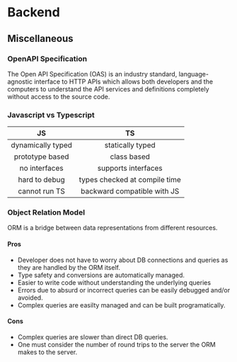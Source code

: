 # Backend


## Miscellaneous


### OpenAPI Specification

The Open API Specification (OAS) is an industry standard, language-agnostic interface to HTTP APIs which allows both developers and the computers to understand the API services and definitions completely without access to the source code.

### Javascript vs Typescript

| JS | TS |
| :---: | :---: |
|dynamically typed | statically typed |
| prototype based | class based |
| no interfaces | supports interfaces |
| hard to debug | types checked at compile time |
| cannot run TS | backward compatible with JS | 


### Object Relation Model

ORM is a bridge between data representations from different resources.

#### Pros

* Developer does not have to worry about DB connections and queries as they are handled by the ORM itself.
* Type safety and conversions are automatically managed.
* Easier to write code without understanding the underlying queries
* Errors due to absurd or incorrect queries can be easily debugged and/or avoided.
* Complex queries are easilty managed and can be built programatically.

#### Cons

* Complex queries are slower than direct DB queries.
* One must consider the number of round trips to the server the ORM makes to the server.

